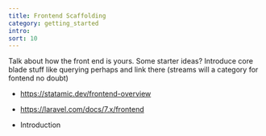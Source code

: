 ```yaml
---
title: Frontend Scaffolding
category: getting_started
intro: 
sort: 10
---
```


Talk about how the front end is yours. Some starter ideas? Introduce core blade stuff like querying perhaps and link there (streams will a category for fontend no doubt)

- https://statamic.dev/frontend-overview
- https://laravel.com/docs/7.x/frontend

- Introduction
